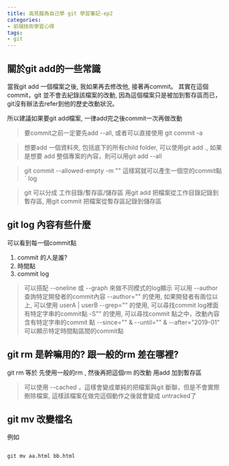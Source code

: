 ```yaml
---
title: 高見龍為自己學 git 學習筆記-ep2
categories: 
- 前端技術學習心得
tags:
- git
---
```







## 關於git add的一些常識

當我git add 一個檔案之後, 我如果再去修改他, 接著再commit。
其實在這個commit，git 並不會去紀錄該檔案的改動, 因為這個檔案只是被加到暫存區而已，git沒有辦法去refer到他的歷史改動狀況。

所以建議如果要git add檔案, 一律add完之後commit一次再做改動

> 要commit之前一定要先add --all, 或者可以直接使用 git commit -a

> 想要add 一個資料夾, 包括底下的所有child folder, 可以使用git add ., 如果是想要 add 整個專案的內容，則可以用git add --all

> git commit --allowed-empty -m "" 這樣寫就可以產生一個空的commit點ˊ 
log

> git 可以分成 工作目錄/暫存區/儲存區
> 用git add 把檔案從工作目錄記錄到暫存區, 用git commit 把檔案從暫存區記錄到儲存區



## git log 內容有些什麼

可以看到每一個commit點

1. commit 的人是誰?
2. 時間點
3. commit log

> 可以搭配 --oneline 或 --graph 來做不同模式的log顯示
> 可以用 --author 查詢特定開發者的commit內容
> --author="" 的使用, 如果開發者有兩位以上, 可以使用 userA \| userB
> --grep="" 的使用, 可以尋找commit log裡面有特定字串的commit點
> -S"" 的使用, 可以尋找commit 點之中，改動內容含有特定字串的commit 點
> --since="" & --until="" & --after="2019-01"  可以顯示特定時間點區間的commit點
> 


## git rm 是幹嘛用的? 跟一般的rm 差在哪裡?

git rm 等於 先使用一般的rm , 然後再把這個rm 的改動 用add 加到暫存區

> 可以使用 --cached ，這樣會變成單純的把檔案與git 斷聯，但是不會實際刪除檔案, 這樣該檔案在做完這個動作之後就會變成 untracked了


## git mv 改變檔名

例如
```

git mv aa.html bb.html
```


